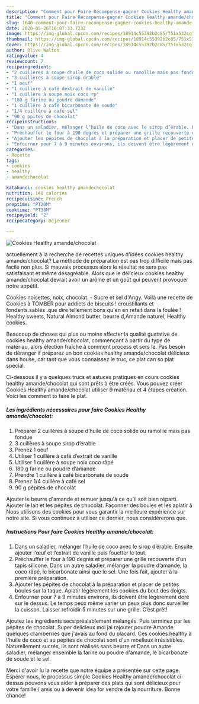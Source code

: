 ```yaml
---
description: "Comment pour Faire Récompense-gagner Cookies Healthy amande/chocolat"
title: "Comment pour Faire Récompense-gagner Cookies Healthy amande/chocolat"
slug: 1640-comment-pour-faire-recompense-gagner-cookies-healthy-amande-chocolat
date: 2020-05-26T16:07:33.723Z
image: https://img-global.cpcdn.com/recipes/18914c55392b2c85/751x532cq70/cookies-healthy-amandechocolat-photo-principale-de-la-recette.jpg
thumbnail: https://img-global.cpcdn.com/recipes/18914c55392b2c85/751x532cq70/cookies-healthy-amandechocolat-photo-principale-de-la-recette.jpg
cover: https://img-global.cpcdn.com/recipes/18914c55392b2c85/751x532cq70/cookies-healthy-amandechocolat-photo-principale-de-la-recette.jpg
author: Olive Walton
ratingvalue: 4
reviewcount: 7
recipeingredient:
- "2 cuillères à soupe dhuile de coco solide ou ramollie mais pas fondue"
- "3 cuillères à soupe sirop drable"
- "1 oeuf"
- "1 cuillère à café dextrait de vanille"
- "1 cuillère à soupe noix coco rp"
- "180 g farine ou poudre damande"
- "1 cuillère à café bicarbonate de soude"
- "1/4 cuillère à café sel"
- "90 g ppites de chocolat"
recipeinstructions:
- "Dans un saladier, mélanger l’huile de coco avec le sirop d’érable. Ensuite ajouter l’œuf et l’extrait de vanille puis fouetter le tout."
- "Préchauffer le four à 190 degrés et préparer une grille recouverte d’un tapis silicone. Dans un autre saladier, mélanger la poudre d’amande, la coco râpé, le bicarbonate ainsi que le sel. Une fois fait, ajouter à la première préparation."
- "Ajouter les pépites de chocolat à la préparation et placer de petites boules sur la taque. Aplatir légèrement les cookies du bout des doigts."
- "Enfourner pour 7 à 9 minutes environs, ils doivent être légèrement doré sur le dessus. Le temps peux même varier un peux plus donc surveiller la cuisson. Laisser refroidir 5 minutes sur une grille. C’est prêt!"
categories:
- Recette
tags:
- cookies
- healthy
- amandechocolat

katakunci: cookies healthy amandechocolat 
nutrition: 140 calories
recipecuisine: French
preptime: "PT20M"
cooktime: "PT38M"
recipeyield: "2"
recipecategory: Déjeuner

---
```



![Cookies Healthy amande/chocolat](https://img-global.cpcdn.com/recipes/18914c55392b2c85/751x532cq70/cookies-healthy-amandechocolat-photo-principale-de-la-recette.jpg)

actuellement à la recherche de recettes uniques d'idées cookies healthy amande/chocolat? La méthode de préparation est pas trop difficile mais pas facile non plus. Si mauvais processus alors le résultat ne sera pas satisfaisant et même désagréable. Alors que le délicieux cookies healthy amande/chocolat devrait avoir un arôme et un goût qui peuvent provoquer notre appétit.

Cookies noisettes, noix, chocolat. - Sucre et sel d&#39;Angy. Voilà une recette de Cookies à TOMBER pour addicts de biscuits ! croustillants et fondants.sablés .que dire tellement bons qu&#39;en en refait dans la foulée ! Healthy sweets, Natural Almond butter, beurre d,Amande naturel, Healthy cookies.

Beaucoup de choses qui plus ou moins affecter la qualité gustative de cookies healthy amande/chocolat, commençant à partir du type de matériau, alors élection fraîche à comment process et sers le. Pas besoin de déranger if préparez un bon cookies healthy amande/chocolat délicieux dans house, car tant que vous connaissez le truc, ce plat can so plat spécial.


Ci-dessous il y a quelques trucs et astuces pratiques en cours cookies healthy amande/chocolat qui sont prêts à être créés. Vous pouvez créer Cookies Healthy amande/chocolat utiliser 9 matériau et 4 étapes création. Voici les comment to faire le plat.

<!--inarticleads1-->

##### Les ingrédients nécessaires pour faire Cookies Healthy amande/chocolat:

1. Préparer 2 cuillères à soupe d’huile de coco solide ou ramollie mais pas fondue
1.  3 cuillères à soupe sirop d’érable
1. Prenez 1 oeuf
1. Utiliser 1 cuillère à café d’extrait de vanille
1. Utiliser 1 cuillère à soupe noix coco râpé
1.  180 g farine ou poudre d’amande
1. Prendre 1 cuillère à café bicarbonate de soude
1. Prenez 1/4 cuillère à café sel
1.  90 g pépites de chocolat


Ajouter le beurre d&#39;amande et remuer jusqu&#39;à ce qu&#39;il soit bien réparti. Ajouter le lait et les pépites de chocolat. Façonner des boules et les aplatir à Nous utilisons des cookies pour vous garantir la meilleure expérience sur notre site. Si vous continuez à utiliser ce dernier, nous considérerons que. 

<!--inarticleads2-->

##### Instructions Pour faire Cookies Healthy amande/chocolat:

1. Dans un saladier, mélanger l’huile de coco avec le sirop d’érable. Ensuite ajouter l’œuf et l’extrait de vanille puis fouetter le tout.
1. Préchauffer le four à 190 degrés et préparer une grille recouverte d’un tapis silicone. Dans un autre saladier, mélanger la poudre d’amande, la coco râpé, le bicarbonate ainsi que le sel. Une fois fait, ajouter à la première préparation.
1. Ajouter les pépites de chocolat à la préparation et placer de petites boules sur la taque. Aplatir légèrement les cookies du bout des doigts.
1. Enfourner pour 7 à 9 minutes environs, ils doivent être légèrement doré sur le dessus. Le temps peux même varier un peux plus donc surveiller la cuisson. Laisser refroidir 5 minutes sur une grille. C’est prêt!


Ajoutez les ingrédients secs préalablement mélangés. Puis terminez par les pépites de chocolat. Super delicieux moi jai rajouter poudre Amande quelques cramberries que j&#39;avais au fond du placard. Ces cookies healthy à l&#39;huile de coco et au pépites de chocolat sont d&#39;un moelleux irrésistibles. Naturellement sucrés, ils sont réalisés sans beurre et Dans un autre saladier, mélanger ensemble la farine ou poudre d&#39;amande, le bicarbonate de soude et le sel. 


Merci d'avoir lu la recette que notre équipe a présentée sur cette page. Espérer nous, le processus simple Cookies Healthy amande/chocolat ci-dessus pouvons vous aider à préparer des plats qui sont délicieux pour votre famille / amis ou à devenir idea for vendre de la nourriture. Bonne chance!
